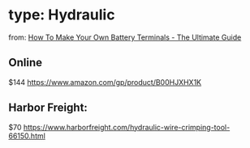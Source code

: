 # type: Hydraulic
from: [How To Make Your Own Battery Terminals - The Ultimate Guide](https://youtu.be/PqOa2d8v8Tw)

## Online
$144 https://www.amazon.com/gp/product/B00HJXHX1K

## Harbor Freight:
$70 https://www.harborfreight.com/hydraulic-wire-crimping-tool-66150.html
